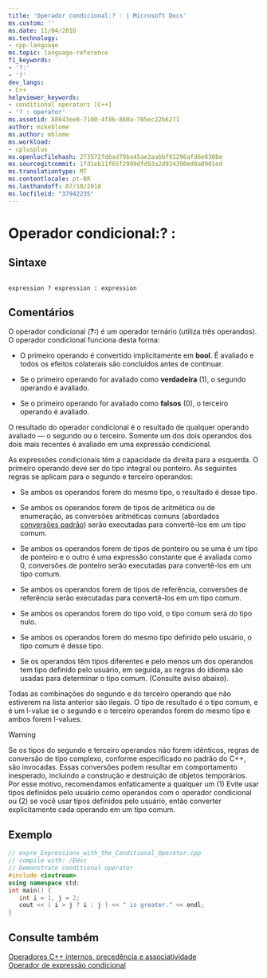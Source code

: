 ```yaml
---
title: 'Operador condicional:? : | Microsoft Docs'
ms.custom: ''
ms.date: 11/04/2016
ms.technology:
- cpp-language
ms.topic: language-reference
f1_keywords:
- '?:'
- '?'
dev_langs:
- C++
helpviewer_keywords:
- conditional operators [C++]
- '? : operator'
ms.assetid: 88643ee8-7100-4f86-880a-705ec22b6271
author: mikeblome
ms.author: mblome
ms.workload:
- cplusplus
ms.openlocfilehash: 273572fd6ad79ba45ae2aabbf91296afd6e8308e
ms.sourcegitcommit: 1fd1eb11f65f2999dfd93a2d924390ed0a0901ed
ms.translationtype: MT
ms.contentlocale: pt-BR
ms.lasthandoff: 07/10/2018
ms.locfileid: "37942235"
---
```

# <a name="conditional-operator--"></a>Operador condicional:? :
## <a name="syntax"></a>Sintaxe  
  
``` 
  
expression ? expression : expression  
``` 
  
## <a name="remarks"></a>Comentários  
 O operador condicional (**?:**) é um operador ternário (utiliza três operandos). O operador condicional funciona desta forma:  
  
-   O primeiro operando é convertido implicitamente em **bool**. É avaliado e todos os efeitos colaterais são concluídos antes de continuar.  
  
-   Se o primeiro operando for avaliado como **verdadeira** (1), o segundo operando é avaliado.  
  
-   Se o primeiro operando for avaliado como **falsos** (0), o terceiro operando é avaliado.  
  
 O resultado do operador condicional é o resultado de qualquer operando avaliado — o segundo ou o terceiro. Somente um dos dois operandos dos dois mais recentes é avaliado em uma expressão condicional.  
  
 As expressões condicionais têm a capacidade da direita para a esquerda. O primeiro operando deve ser do tipo integral ou ponteiro. As seguintes regras se aplicam para o segundo e terceiro operandos:  
  
-   Se ambos os operandos forem do mesmo tipo, o resultado é desse tipo.  
  
-   Se ambos os operandos forem de tipos de aritmética ou de enumeração, as conversões aritméticas comuns (abordados [conversões padrão](standard-conversions.md)) serão executadas para convertê-los em um tipo comum.  
  
-   Se ambos os operandos forem de tipos de ponteiro ou se uma é um tipo de ponteiro e o outro é uma expressão constante que é avaliada como 0, conversões de ponteiro serão executadas para convertê-los em um tipo comum.  
  
-   Se ambos os operandos forem de tipos de referência, conversões de referência serão executadas para convertê-los em um tipo comum.  
  
-   Se ambos os operandos forem do tipo void, o tipo comum será do tipo nulo.  
  
-   Se ambos os operandos forem do mesmo tipo definido pelo usuário, o tipo comum é desse tipo.  
  
-   Se os operandos têm tipos diferentes e pelo menos um dos operandos tem tipo definido pelo usuário, em seguida, as regras do idioma são usadas para determinar o tipo comum. (Consulte aviso abaixo).  
  
 Todas as combinações do segundo e do terceiro operando que não estiverem na lista anterior são ilegais. O tipo de resultado é o tipo comum, e é um l-value se o segundo e o terceiro operandos forem do mesmo tipo e ambos forem l-values.  
  
> [!WARNING]
>  Se os tipos do segundo e terceiro operandos não forem idênticos, regras de conversão de tipo complexo, conforme especificado no padrão do C++, são invocadas. Essas conversões podem resultar em comportamento inesperado, incluindo a construção e destruição de objetos temporários. Por esse motivo, recomendamos enfaticamente a qualquer um (1) Evite usar tipos definidos pelo usuário como operandos com o operador condicional ou (2) se você usar tipos definidos pelo usuário, então converter explicitamente cada operando em um tipo comum.  
  
## <a name="example"></a>Exemplo  
  
```cpp 
// expre_Expressions_with_the_Conditional_Operator.cpp  
// compile with: /EHsc  
// Demonstrate conditional operator  
#include <iostream>  
using namespace std;  
int main() {  
   int i = 1, j = 2;  
   cout << ( i > j ? i : j ) << " is greater." << endl;  
}  
```  
  
## <a name="see-also"></a>Consulte também  
 [Operadores C++ internos, precedência e associatividade](../cpp/cpp-built-in-operators-precedence-and-associativity.md)   
 [Operador de expressão condicional](../c-language/conditional-expression-operator.md)